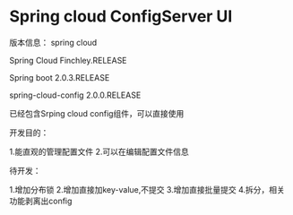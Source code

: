 # Spring cloud ConfigServer UI

版本信息：
 spring cloud
 
Spring Cloud Finchley.RELEASE

Spring boot 2.0.3.RELEASE

spring-cloud-config 2.0.0.RELEASE

已经包含Srping cloud config组件，可以直接使用

开发目的：

1.能直观的管理配置文件
2.可以在编辑配置文件信息


待开发：

1.增加分布锁
2.增加直接加key-value,不提交
3.增加直接批量提交
4.拆分，相关功能剥离出config